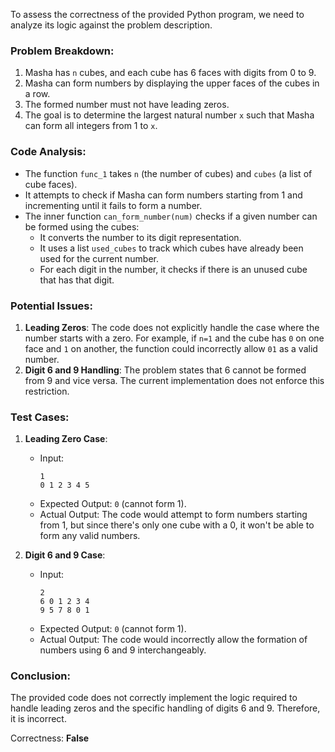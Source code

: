 To assess the correctness of the provided Python program, we need to analyze its logic against the problem description.

### Problem Breakdown:
1. Masha has `n` cubes, and each cube has 6 faces with digits from 0 to 9.
2. Masha can form numbers by displaying the upper faces of the cubes in a row.
3. The formed number must not have leading zeros.
4. The goal is to determine the largest natural number `x` such that Masha can form all integers from 1 to `x`.

### Code Analysis:
- The function `func_1` takes `n` (the number of cubes) and `cubes` (a list of cube faces).
- It attempts to check if Masha can form numbers starting from 1 and incrementing until it fails to form a number.
- The inner function `can_form_number(num)` checks if a given number can be formed using the cubes:
  - It converts the number to its digit representation.
  - It uses a list `used_cubes` to track which cubes have already been used for the current number.
  - For each digit in the number, it checks if there is an unused cube that has that digit.

### Potential Issues:
1. **Leading Zeros**: The code does not explicitly handle the case where the number starts with a zero. For example, if `n=1` and the cube has `0` on one face and `1` on another, the function could incorrectly allow `01` as a valid number.
2. **Digit 6 and 9 Handling**: The problem states that 6 cannot be formed from 9 and vice versa. The current implementation does not enforce this restriction.

### Test Cases:
1. **Leading Zero Case**:
   - Input:
     ```
     1
     0 1 2 3 4 5
     ```
   - Expected Output: `0` (cannot form 1).
   - Actual Output: The code would attempt to form numbers starting from 1, but since there's only one cube with a 0, it won't be able to form any valid numbers.

2. **Digit 6 and 9 Case**:
   - Input:
     ```
     2
     6 0 1 2 3 4
     9 5 7 8 0 1
     ```
   - Expected Output: `0` (cannot form 1).
   - Actual Output: The code would incorrectly allow the formation of numbers using 6 and 9 interchangeably.

### Conclusion:
The provided code does not correctly implement the logic required to handle leading zeros and the specific handling of digits 6 and 9. Therefore, it is incorrect.

Correctness: **False**